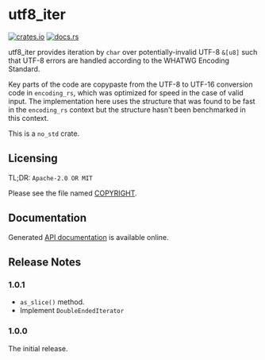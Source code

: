 # utf8_iter

[![crates.io](https://img.shields.io/crates/v/utf8_iter.svg)](https://crates.io/crates/utf8_iter)
[![docs.rs](https://docs.rs/utf8_iter/badge.svg)](https://docs.rs/utf8_iter/)

utf8_iter provides iteration by `char` over potentially-invalid UTF-8 `&[u8]`
such that UTF-8 errors are handled according to the WHATWG Encoding Standard.

Key parts of the code are copypaste from the UTF-8 to UTF-16 conversion code
in `encoding_rs`, which was optimized for speed in the case of valid input.
The implementation here uses the structure that was found to be fast in the
`encoding_rs` context but the structure hasn't been benchmarked in this
context.

This is a `no_std` crate.

## Licensing

TL;DR: `Apache-2.0 OR MIT`

Please see the file named
[COPYRIGHT](https://github.com/hsivonen/utf8_iter/blob/master/COPYRIGHT).

## Documentation

Generated [API documentation](https://docs.rs/utf8_iter/) is available
online.

## Release Notes

### 1.0.1

* `as_slice()` method.
* Implement `DoubleEndedIterator`

### 1.0.0

The initial release.
